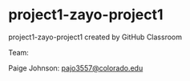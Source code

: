 # project1-zayo-project1
project1-zayo-project1 created by GitHub Classroom

Team: 

Paige Johnson: pajo3557@colorado.edu

